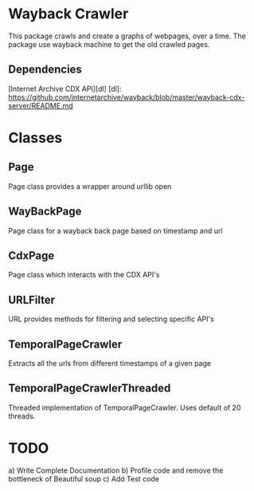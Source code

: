 Wayback Crawler
===============

This package crawls and create a graphs of webpages, over a time.
The package use wayback machine to get the old crawled pages.


Dependencies
------------
[Internet Archive CDX API][dl]
[dl]: https://github.com/internetarchive/wayback/blob/master/wayback-cdx-server/README.md


Classes
=======
Page
----
Page class provides a wrapper around urllib open

WayBackPage
-----------
Page class for a wayback back page based on timestamp and url

CdxPage
-------
Page class which interacts with the CDX API's

URLFilter
---------
URL provides methods for filtering and selecting specific API's

TemporalPageCrawler
-------------------
Extracts all the urls from different timestamps of a given page

TemporalPageCrawlerThreaded
---------------------------
Threaded implementation of TemporalPageCrawler. Uses default of 20 threads.

TODO
====
a) Write Complete Documentation
b) Profile code and remove the bottleneck of Beautiful soup
c) Add Test code
